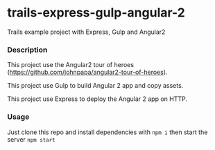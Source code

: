 # trails-express-gulp-angular-2
Trails example project with Express, Gulp and Angular2

### Description
 
This project use the Angular2 tour of heroes (https://github.com/johnpapa/angular2-tour-of-heroes).

This project use Gulp to build Angular 2 app and copy assets.

This project use Express to deploy the Angular 2 app on HTTP.

### Usage

Just clone this repo and install dependencies with `npm i` then start the server `npm start`
